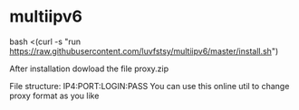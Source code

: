 # multiipv6

bash <(curl -s "run https://raw.githubusercontent.com/luvfstsy/multiipv6/master/install.sh")

After installation dowload the file proxy.zip

File structure: IP4:PORT:LOGIN:PASS
You can use this online util to change proxy format as you like
